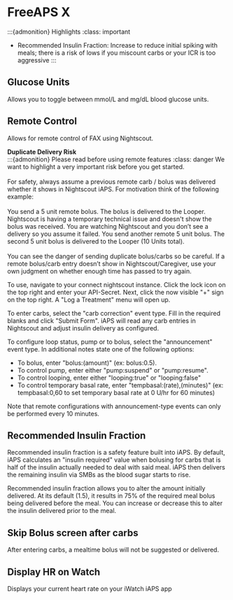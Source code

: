 # FreeAPS X
:::{admonition} Highlights
:class: important
- Recommended Insulin Fraction: Increase to reduce initial spiking with meals; there is a risk of lows if you miscount carbs or your ICR is too aggressive
:::
## Glucose Units
Allows you to toggle between mmol/L and mg/dL blood glucose units.

## Remote Control
Allows for remote control of FAX using Nightscout.

**Duplicate Delivery Risk**
<br>
:::{admonition} Please read before using remote features
:class: danger
We want to highlight a very important risk before you get started.
<br><br>
For safety, always assume a previous remote carb / bolus was delivered whether it shows in Nightscout iAPS. For motivation think of the following example:
<br><br>
You send a 5 unit remote bolus.
The bolus is delivered to the Looper.
Nightscout is having a temporary technical issue and doesn't show the bolus was received.
You are watching Nightscout and you don’t see a delivery so you assume it failed.
You send another remote 5 unit bolus.
The second 5 unit bolus is delivered to the Looper (10 Units total).
<br><br>
You can see the danger of sending duplicate bolus/carbs so be careful. If a remote bolus/carb entry doesn’t show in Nightscout/Caregiver, use your own judgment on whether enough time has passed to try again.
</span>

To use, navigate to your connect nightscout instance. Click the lock icon on the top right and enter your API-Secret. Next, click the now visible "+" sign on the top right. A "Log a Treatment" menu will open up. 

To enter carbs, select the "carb correction" event type. Fill in the required blanks and click "Submit Form". iAPS will read any carb entries in Nightscout and adjust insulin delivery as configured.

To configure loop status, pump or to bolus, select the "announcement" event type. In additional notes state one of the following options:

* To bolus, enter "bolus:(amount)" (ex: bolus:0.5).
* To control pump, enter either "pump:suspend" or "pump:resume". 
* To control looping, enter either "looping:true" or "looping:false"
* To control temporary basal rate, enter "tempbasal:(rate),(minutes)" (ex: tempbasal:0,60 to set temporary basal rate at 0 U/hr for 60 minutes)

Note that remote configurations with announcement-type events can only be performed every 10 minutes.

## Recommended Insulin Fraction
Recommended insulin fraction is a safety feature built into iAPS. By default, iAPS calculates an "insulin required" value when bolusing for carbs that is half of the insulin actually needed to deal with said meal. iAPS then delivers the remaining insulin via SMBs as the blood sugar starts to rise.

Recommended insulin fraction allows you to alter the amount initially delivered. At its default (1.5), it results in 75% of the required meal bolus being delivered before the meal. You can increase or decrease this to alter the insulin delivered prior to the meal.

## Skip Bolus screen after carbs
After entering carbs, a mealtime bolus will not be suggested or delivered.

## Display HR on Watch
Displays your current heart rate on your iWatch iAPS app

